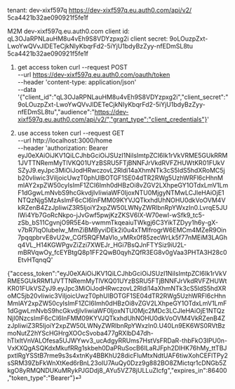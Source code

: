 tenant: dev-xixf597q
https://dev-xixf597q.eu.auth0.com/api/v2/
5ca4421b32ae090921f5fe1f

M2M
dev-xixf597q.eu.auth0.com
client id: qL3OJaRPNLauHM8u4vEh9S8VDYzpxg2i
client secret: 9oLOuzpZxt-LwoYwQVvJlDETeCjkNIyKbqrFd2-5iYjU1bdyBzZyy-nfEDmSL8tu
5ca4421b32ae090921f5fe1f

1. get access token
curl --request POST \
  --url https://dev-xixf597q.eu.auth0.com/oauth/token \
  --header 'content-type: application/json' \
  --data '{"client_id":"qL3OJaRPNLauHM8u4vEh9S8VDYzpxg2i","client_secret":"9oLOuzpZxt-LwoYwQVvJlDETeCjkNIyKbqrFd2-5iYjU1bdyBzZyy-nfEDmSL8tu","audience":"https://dev-xixf597q.eu.auth0.com/api/v2/","grant_type":"client_credentials"}'

2. use access token
curl --request GET \
  --url http://localhost:3000/home \
  --header 'authorization: Bearer eyJ0eXAiOiJKV1QiLCJhbGciOiJSUzI1NiIsImtpZCI6Ik1rVkVRME5GUkRRM1JVTTNRemMyTlVKQ01UYzBSRU5FTjBNNFJrVkdRVFZHUWtKR01FUkVSZyJ9.eyJpc3MiOiJodHRwczovL2Rldi14aXhmNTk3cS5ldS5hdXRoMC5jb20vIiwic3ViIjoicUwzT0phUlBOTGF1SE04dTR2RWg5UzhWRFl6cHhnMmlAY2xpZW50cyIsImF1ZCI6Imh0dHBzOi8vZGV2LXhpeGY1OTdxLmV1LmF1dGgwLmNvbS9hcGkvdjIvIiwiaWF0IjoxNTU0MjgyNTMwLCJleHAiOjE1NTQzNjg5MzAsImF6cCI6InFMM09KYVJQTkxhdUhNOHU0dkVoOVM4VkRZenB4ZzJpIiwiZ3R5IjoiY2xpZW50LWNyZWRlbnRpYWxzIn0.LvrqE5JUIWi4Yb7GoRcNkpo-jJvGwf5pwjKzZKSV6lX-W70ewI-wSfk9_tc5-zSb_bS11CgvnjO9R5E4b-vwmmTkqeaiuTWkgj6C3YikTZDyy1h6y-gX-v7bR7IqOIubelw_MmZiBMByviDEk2i0u4xTMIfrogrW6EMCm4MZeR9Oin7pqqpbrvE8vU2w_CGf5RQFMaVlo_vMRx0f85zecWrLk5f77nMEiM3LAGhq4VL_H14KGWPgvZiZzi7XWEJr_HGi7BsQJnFTYSiz9iU2L-mBRVqwOy_fcEYBtgQ8p1FF2QwB0qyhZQfR3EG8v0gVaa3PHTA3H28c0EtvHTqnqQ'

{"access_token":"eyJ0eXAiOiJKV1QiLCJhbGciOiJSUzI1NiIsImtpZCI6Ik1rVkVRME5GUkRRM1JVTTNRemMyTlVKQ01UYzBSRU5FTjBNNFJrVkdRVFZHUWtKR01FUkVSZyJ9.eyJpc3MiOiJodHRwczovL2Rldi14aXhmNTk3cS5ldS5hdXRoMC5jb20vIiwic3ViIjoicUwzT0phUlBOTGF1SE04dTR2RWg5UzhWRFl6cHhnMmlAY2xpZW50cyIsImF1ZCI6Imh0dHBzOi8vZGV2LXhpeGY1OTdxLmV1LmF1dGgwLmNvbS9hcGkvdjIvIiwiaWF0IjoxNTU0Mjc2MDc3LCJleHAiOjE1NTQzNjI0NzcsImF6cCI6InFMM09KYVJQTkxhdUhNOHU0dkVoOVM4VkRZenB4ZzJpIiwiZ3R5IjoiY2xpZW50LWNyZWRlbnRpYWxzIn0.U40Ln9EK6WS0RVtBzmoNutZ2hYScHGHrgXOOcSvoba477gRXlbD47dh-hTIxltVnVALOfesa5UJWYwv3_ucAdgyRRUms7HstVsFRDaR-thbFkO3IPU0n-VxKXQgASQKdxMkufRRg1skbeh0DaPRuSocB6ILaRJFph2DIHK76hMy_ttTBJpxtlRgYSStB7rme9s3s4xtnKy4BBKhU28dicFluMtxNdtUAF6tiwXohCEFlTPy2sSRM39ZbFkWnXtKed6rBnL23oIU7AuQy0Dzz9g882BO8ZMictqr1cDNGb5ZkgO8yRMQNDUKuMRykPJGDdj8_AYu5VZ78jULLuZIcfg","expires_in":86400,"token_type":"Bearer"}⏎